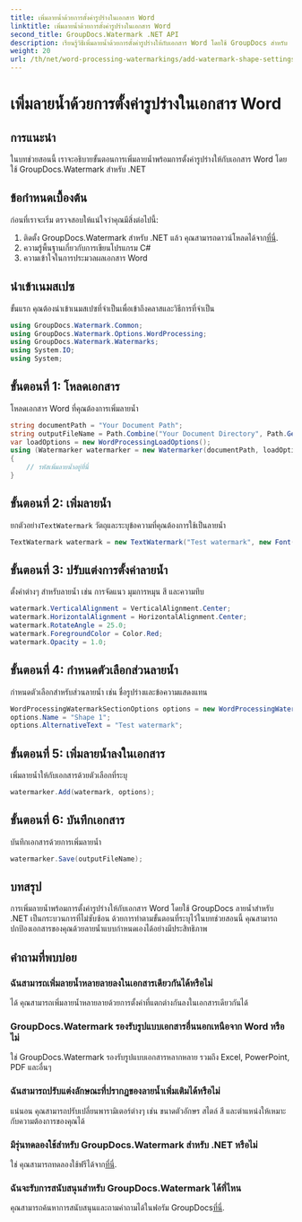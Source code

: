 ```yaml
---
title: เพิ่มลายน้ำด้วยการตั้งค่ารูปร่างในเอกสาร Word
linktitle: เพิ่มลายน้ำด้วยการตั้งค่ารูปร่างในเอกสาร Word
second_title: GroupDocs.Watermark .NET API
description: เรียนรู้วิธีเพิ่มลายน้ำด้วยการตั้งค่ารูปร่างให้กับเอกสาร Word โดยใช้ GroupDocs สำหรับ .NET ปกป้องเอกสารของคุณอย่างมีประสิทธิภาพ
weight: 20
url: /th/net/word-processing-watermarkings/add-watermark-shape-settings-word-docs/
---
```


# เพิ่มลายน้ำด้วยการตั้งค่ารูปร่างในเอกสาร Word

## การแนะนำ
ในบทช่วยสอนนี้ เราจะอธิบายขั้นตอนการเพิ่มลายน้ำพร้อมการตั้งค่ารูปร่างให้กับเอกสาร Word โดยใช้ GroupDocs.Watermark สำหรับ .NET
## ข้อกำหนดเบื้องต้น
ก่อนที่เราจะเริ่ม ตรวจสอบให้แน่ใจว่าคุณมีสิ่งต่อไปนี้:
1.  ติดตั้ง GroupDocs.Watermark สำหรับ .NET แล้ว คุณสามารถดาวน์โหลดได้จาก[ที่นี่](https://releases.groupdocs.com/Watermark/net/).
2. ความรู้พื้นฐานเกี่ยวกับการเขียนโปรแกรม C#
3. ความเข้าใจในการประมวลผลเอกสาร Word

## นำเข้าเนมสเปซ
ขั้นแรก คุณต้องนำเข้าเนมสเปซที่จำเป็นเพื่อเข้าถึงคลาสและวิธีการที่จำเป็น
```csharp
using GroupDocs.Watermark.Common;
using GroupDocs.Watermark.Options.WordProcessing;
using GroupDocs.Watermark.Watermarks;
using System.IO;
using System;
```
## ขั้นตอนที่ 1: โหลดเอกสาร
โหลดเอกสาร Word ที่คุณต้องการเพิ่มลายน้ำ
```csharp
string documentPath = "Your Document Path";
string outputFileName = Path.Combine("Your Document Directory", Path.GetFileName(documentPath));
var loadOptions = new WordProcessingLoadOptions();
using (Watermarker watermarker = new Watermarker(documentPath, loadOptions))
{
    // รหัสเพิ่มลายน้ำอยู่ที่นี่
}
```
## ขั้นตอนที่ 2: เพิ่มลายน้ำ
 ยกตัวอย่าง`TextWatermark` วัตถุและระบุข้อความที่คุณต้องการใช้เป็นลายน้ำ
```csharp
TextWatermark watermark = new TextWatermark("Test watermark", new Font("Arial", 19));
```
## ขั้นตอนที่ 3: ปรับแต่งการตั้งค่าลายน้ำ
ตั้งค่าต่างๆ สำหรับลายน้ำ เช่น การจัดแนว มุมการหมุน สี และความทึบ
```csharp
watermark.VerticalAlignment = VerticalAlignment.Center;
watermark.HorizontalAlignment = HorizontalAlignment.Center;
watermark.RotateAngle = 25.0;
watermark.ForegroundColor = Color.Red;
watermark.Opacity = 1.0;
```
## ขั้นตอนที่ 4: กำหนดตัวเลือกส่วนลายน้ำ
กำหนดตัวเลือกสำหรับส่วนลายน้ำ เช่น ชื่อรูปร่างและข้อความแสดงแทน
```csharp
WordProcessingWatermarkSectionOptions options = new WordProcessingWatermarkSectionOptions();
options.Name = "Shape 1";
options.AlternativeText = "Test watermark";
```
## ขั้นตอนที่ 5: เพิ่มลายน้ำลงในเอกสาร
เพิ่มลายน้ำให้กับเอกสารด้วยตัวเลือกที่ระบุ
```csharp
watermarker.Add(watermark, options);
```
## ขั้นตอนที่ 6: บันทึกเอกสาร
บันทึกเอกสารด้วยการเพิ่มลายน้ำ
```csharp
watermarker.Save(outputFileName);
```

## บทสรุป
การเพิ่มลายน้ำพร้อมการตั้งค่ารูปร่างให้กับเอกสาร Word โดยใช้ GroupDocs ลายน้ำสำหรับ .NET เป็นกระบวนการที่ไม่ซับซ้อน ด้วยการทำตามขั้นตอนที่ระบุไว้ในบทช่วยสอนนี้ คุณสามารถปกป้องเอกสารของคุณด้วยลายน้ำแบบกำหนดเองได้อย่างมีประสิทธิภาพ
## คำถามที่พบบ่อย
### ฉันสามารถเพิ่มลายน้ำหลายลายลงในเอกสารเดียวกันได้หรือไม่
ได้ คุณสามารถเพิ่มลายน้ำหลายลายด้วยการตั้งค่าที่แตกต่างกันลงในเอกสารเดียวกันได้
### GroupDocs.Watermark รองรับรูปแบบเอกสารอื่นนอกเหนือจาก Word หรือไม่
ใช่ GroupDocs.Watermark รองรับรูปแบบเอกสารหลากหลาย รวมถึง Excel, PowerPoint, PDF และอื่นๆ
### ฉันสามารถปรับแต่งลักษณะที่ปรากฏของลายน้ำเพิ่มเติมได้หรือไม่
แน่นอน คุณสามารถปรับเปลี่ยนพารามิเตอร์ต่างๆ เช่น ขนาดตัวอักษร สไตล์ สี และตำแหน่งให้เหมาะกับความต้องการของคุณได้
### มีรุ่นทดลองใช้สำหรับ GroupDocs.Watermark สำหรับ .NET หรือไม่
 ใช่ คุณสามารถทดลองใช้ฟรีได้จาก[ที่นี่](https://releases.groupdocs.com/).
### ฉันจะรับการสนับสนุนสำหรับ GroupDocs.Watermark ได้ที่ไหน
 คุณสามารถค้นหาการสนับสนุนและถามคำถามได้ในฟอรัม GroupDocs[ที่นี่](https://forum.groupdocs.com/c/watermark/19).